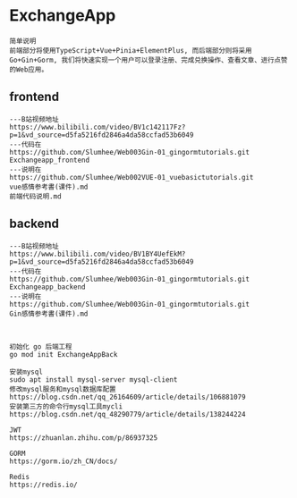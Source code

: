 # ExchangeApp

    简单说明
    前端部分将使用TypeScript+Vue+Pinia+ElementPlus, 而后端部分则将采用Go+Gin+Gorm, 我们将快速实现一个用户可以登录注册、完成兑换操作、查看文章、进行点赞的Web应用。

## frontend

    ---B站视频地址
    https://www.bilibili.com/video/BV1c142117Fz?p=1&vd_source=d5fa5216fd2846a4da58ccfad53b6049
    ---代码在
    https://github.com/Slumhee/Web003Gin-01_gingormtutorials.git
    Exchangeapp_frontend
    ---说明在
    https://github.com/Slumhee/Web002VUE-01_vuebasictutorials.git
    vue感情参考書(课件).md
    前端代码说明.md


## backend

    ---B站视频地址
    https://www.bilibili.com/video/BV1BY4UefEkM?p=1&vd_source=d5fa5216fd2846a4da58ccfad53b6049
    ---代码在
    https://github.com/Slumhee/Web003Gin-01_gingormtutorials.git
    Exchangeapp_backend
    ---说明在
    https://github.com/Slumhee/Web003Gin-01_gingormtutorials.git
    Gin感情参考書(课件).md
    
    
    
    初始化 go 后端工程
    go mod init ExchangeAppBack

    安装mysql
    sudo apt install mysql-server mysql-client
    修改mysql服务和mysql数据库配置
    https://blog.csdn.net/qq_26164609/article/details/106881079
    安装第三方的命令行mysql工具mycli
    https://blog.csdn.net/qq_48290779/article/details/138244224

    JWT
    https://zhuanlan.zhihu.com/p/86937325

    GORM
    https://gorm.io/zh_CN/docs/

    Redis
    https://redis.io/
